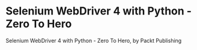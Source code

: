 


# Selenium WebDriver 4 with Python - Zero To Hero
Selenium WebDriver 4 with Python - Zero To Hero, by Packt Publishing
